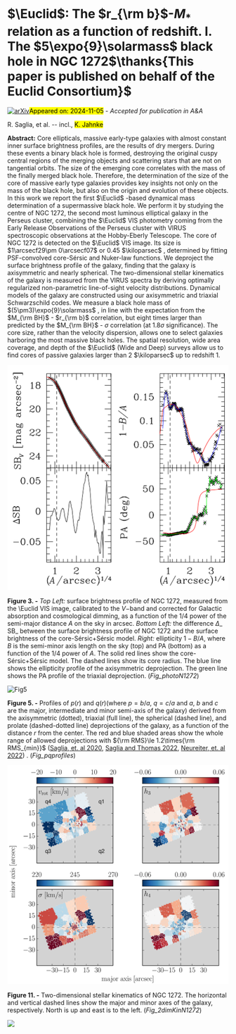 <div class="macros" style="visibility:hidden;">
$\newcommand{\ensuremath}{}$
$\newcommand{\xspace}{}$
$\newcommand{\object}[1]{\texttt{#1}}$
$\newcommand{\farcs}{{.}''}$
$\newcommand{\farcm}{{.}'}$
$\newcommand{\arcsec}{''}$
$\newcommand{\arcmin}{'}$
$\newcommand{\ion}[2]{#1#2}$
$\newcommand{\textsc}[1]{\textrm{#1}}$
$\newcommand{\hl}[1]{\textrm{#1}}$
$\newcommand{\footnote}[1]{}$
$\newcommand{\orcid}[1]$
$\newcommand\natexlab{#1}$</div>



<div id="title">

# $\Euclid$: The $r_{\rm b}$-$M_\ast$ relation as a function of redshift. I. The $5\expo{9}\solarmass$ black hole in NGC 1272$\thanks{This paper is    published on       behalf of the Euclid Consortium}$

</div>
<div id="comments">

[![arXiv](https://img.shields.io/badge/arXiv-2411.01927-b31b1b.svg)](https://arxiv.org/abs/2411.01927)<mark>Appeared on: 2024-11-05</mark> -  _Accepted for publication in A&A_

</div>
<div id="authors">

R. Saglia, et al. -- incl., <mark>K. Jahnke</mark>

</div>
<div id="abstract">

**Abstract:** Core ellipticals, massive    early-type galaxies with almost constant inner surface brightness    profiles, are the results of dry mergers. During these events a    binary black hole is formed, destroying the original cuspy central    regions of the merging objects and scattering stars that are not on    tangential orbits. The size of the emerging core correlates with    the mass of the finally merged black hole. Therefore, the    determination of the size of the core of massive early type    galaxies provides key insights not only on the mass of the black    hole, but also on the origin and evolution of these objects.    In this work we report the first $\Euclid$ -based dynamical mass determination of a supermassive black    hole.  We perform it by studying the centre of NGC 1272, the    second most luminous elliptical galaxy in the Perseus cluster,    combining the $\Euclid$ VIS photometry coming from the Early Release    Observations of the Perseus cluster with VIRUS spectroscopic    observations at the Hobby-Eberly Telescope.    The core of NGC 1272 is detected    on the $\Euclid$ VIS image. Its size is $1\arcsecf29\pm 0\arcsecf07$ or 0.45 $\kiloparsec$ , determined by    fitting PSF-convolved core-Sérsic and Nuker-law functions. We    deproject the surface brightness profile of the galaxy, finding    that the galaxy is axisymmetric and nearly spherical. The    two-dimensional stellar kinematics of the galaxy is measured from    the VIRUS spectra by deriving optimally regularized non-parametric    line-of-sight velocity distributions. Dynamical models of the    galaxy are constructed using our axisymmetric and triaxial    Schwarzschild codes.    We measure a black hole mass of $(5\pm3)\expo{9}\solarmass$ ,    in line with the expectation from the $M_{\rm BH}$ - $r_{\rm b}$ correlation, but eight times larger than    predicted by the $M_{\rm BH}$ - $\sigma$ correlation (at $1.8\sigma$ significance).    The core size, rather than the velocity dispersion, allows one to    select galaxies harboring the most massive black holes. The    spatial resolution, wide area coverage, and depth of the $\Euclid$ (Wide and Deep) surveys allow us to find cores of passive galaxies    larger than 2 $\kiloparsec$ up to redshift 1.

</div>

<div id="div_fig1">

<img src="tmp_2411.01927/./newphot1272trim.png" alt="Fig3" width="100%"/>

**Figure 3. -** *Top Left:* surface brightness profile of NGC 1272,
  measured from the \Euclid VIS image, calibrated to the $V-$band
  and corrected for Galactic absorption and cosmological dimming,
  as a function of the 1/4 power of the semi-major distance
  $A$ on the sky in arcsec. *Bottom Left:* the difference
  $\Delta$_ SB_ between the surface brightness profile of NGC 1272 and the
  surface brightness of the core-Sérsic+Sérsic model.
  *Right:* ellipticity $1-B/A$, where $B$ is the semi-minor
  axis length on the sky (top) and PA (bottom) as a function of the 1/4
  power of $A$.  The solid red lines show the core-Sérsic+Sérsic
  model. The dashed lines show its core radius. The blue line shows
  the ellipticity profile of the axisymmetric deprojection. The green
  line shows the PA profile of the triaxial deprojection. (*Fig_photoN1272*)

</div>
<div id="div_fig2">

<img src="tmp_2411.01927/./pq_itvls_all_slz_xaxis_axi_trim.png" alt="Fig5" width="100%"/>

**Figure 5. -** Profiles of $p(r)$ and $q(r)$(where $p=b/a$, $q=c/a$ and $a$, $b$ and $c$ are the major,
intermediate and minor semi-axis of the galaxy) derived from the axisymmetric (dotted), triaxial (full line), the spherical (dashed line), and prolate (dashed-dotted line) deprojections
of the galaxy, as a function of the distance $r$ from the center.
The red and blue shaded areas show the whole range of
      allowed deprojections with ${\rm RMS}\le 1.2\times{\rm RMS_{min}}$ ([Saglia, et. al 2020](), [Saglia and Thomas 2022](), [Neureiter, et. al 2022]()) . (*Fig_pqprofiles*)

</div>
<div id="div_fig3">

<img src="tmp_2411.01927/./NGC1272_kinematic_map_trimmed.png" alt="Fig11" width="100%"/>

**Figure 11. -** Two-dimensional stellar kinematics of NGC 1272.
      The horizontal and vertical dashed lines show the major and minor
      axes of the galaxy, respectively. North is up and east is to the left. (*Fig_2dimKinN1272*)

</div><div id="qrcode"><img src=https://api.qrserver.com/v1/create-qr-code/?size=100x100&data="https://arxiv.org/abs/2411.01927"></div>